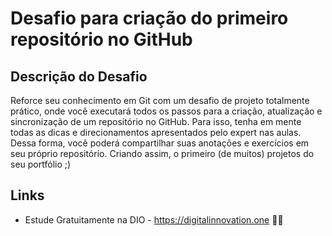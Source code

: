 # Desafio para criação do primeiro repositório no GitHub 


## Descrição do Desafio 


Reforce seu conhecimento em Git com um desafio de projeto totalmente prático, onde você executará todos os passos para a criação, atualização e sincronização de um repositório no GitHub. Para isso, tenha em mente todas as dicas e direcionamentos apresentados pelo expert nas aulas. Dessa forma, você poderá compartilhar suas anotações e exercícios em seu próprio repositório. Criando assim, o primeiro (de muitos) projetos do seu portfólio ;)


## Links 

- Estude Gratuitamente na DIO - https://digitalinnovation.one :man_student:


